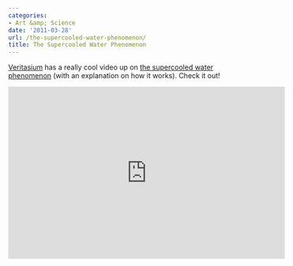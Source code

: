 ```yaml
---
categories:
- Art &amp; Science
date: '2011-03-28'
url: /the-supercooled-water-phenomenon/
title: The Supercooled Water Phenomenon
---
```


<a href="https://www.youtube.com/user/1veritasium">Veritasium</a> has a really cool video up on <a href="https://www.youtube.com/watch?v=ph8xusY3GTM">the supercooled water phenomenon</a> (with an explanation on how it works). Check it out!

<p align="center"><iframe title="YouTube video player" width="560" height="349" src="https://www.youtube.com/embed/ph8xusY3GTM?rel=0" frameborder="0" allowfullscreen></iframe></p>